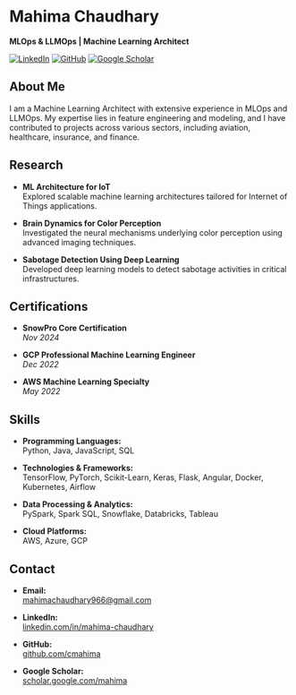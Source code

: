 # Mahima Chaudhary

**MLOps & LLMOps | Machine Learning Architect**

[![LinkedIn](https://img.shields.io/badge/LinkedIn-Mahima%20Chaudhary-blue)](https://www.linkedin.com/in/mahima-chaudhary)
[![GitHub](https://img.shields.io/badge/GitHub-cmahima-lightgrey)](https://github.com/cmahima)
[![Google Scholar](https://img.shields.io/badge/Google%20Scholar-Mahima%20Chaudhary-green)](https://scholar.google.com/mahima)

## About Me

I am a Machine Learning Architect with extensive experience in MLOps and LLMOps. My expertise lies in feature engineering and modeling, and I have contributed to projects across various sectors, including aviation, healthcare, insurance, and finance.

## Research

- **ML Architecture for IoT**  
  Explored scalable machine learning architectures tailored for Internet of Things applications.

- **Brain Dynamics for Color Perception**  
  Investigated the neural mechanisms underlying color perception using advanced imaging techniques.

- **Sabotage Detection Using Deep Learning**  
  Developed deep learning models to detect sabotage activities in critical infrastructures.

## Certifications

- **SnowPro Core Certification**  
  *Nov 2024*

- **GCP Professional Machine Learning Engineer**  
  *Dec 2022*

- **AWS Machine Learning Specialty**  
  *May 2022*

## Skills

- **Programming Languages:**  
  Python, Java, JavaScript, SQL

- **Technologies & Frameworks:**  
  TensorFlow, PyTorch, Scikit-Learn, Keras, Flask, Angular, Docker, Kubernetes, Airflow

- **Data Processing & Analytics:**  
  PySpark, Spark SQL, Snowflake, Databricks, Tableau

- **Cloud Platforms:**  
  AWS, Azure, GCP

## Contact

- **Email:**  
  [mahimachaudhary966@gmail.com](mailto:mahimachaudhary966@gmail.com)

- **LinkedIn:**  
  [linkedin.com/in/mahima-chaudhary](https://www.linkedin.com/in/mahima-chaudhary)

- **GitHub:**  
  [github.com/cmahima](https://github.com/cmahima)

- **Google Scholar:**  
  [scholar.google.com/mahima](https://scholar.google.com/mahima)
